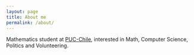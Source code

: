 ```yaml
---
layout: page
title: About me
permalink: /about/
---
```


Mathematics student at [PUC-Chile](www.uc.cl), interested in Math, Computer Science, Politics and Volunteering.



